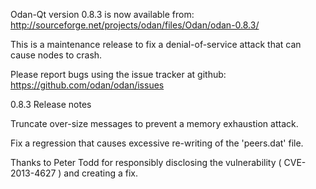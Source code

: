 Odan-Qt version 0.8.3 is now available from:
  http://sourceforge.net/projects/odan/files/Odan/odan-0.8.3/

This is a maintenance release to fix a denial-of-service attack that
can cause nodes to crash.

Please report bugs using the issue tracker at github:
  https://github.com/odan/odan/issues

0.8.3 Release notes

Truncate over-size messages to prevent a memory exhaustion attack.

Fix a regression that causes excessive re-writing of the 'peers.dat' file.


Thanks to Peter Todd for responsibly disclosing the vulnerability
( CVE-2013-4627 ) and creating a fix.
